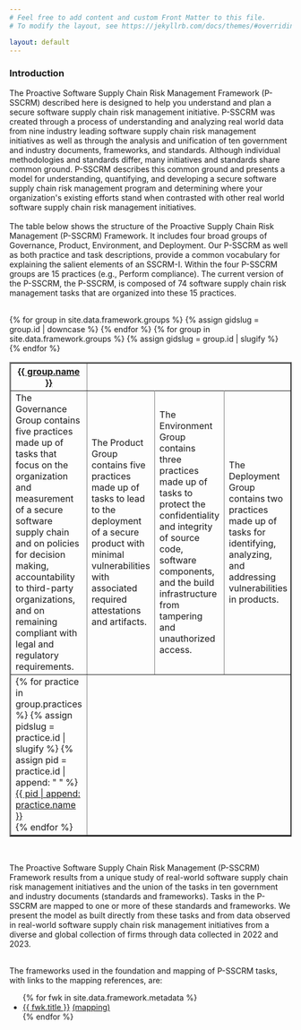```yaml
---
# Feel free to add content and custom Front Matter to this file.
# To modify the layout, see https://jekyllrb.com/docs/themes/#overriding-theme-defaults

layout: default
---
```

### Introduction
The Proactive Software Supply Chain Risk Management Framework (P-SSCRM) described here is designed to help you understand and plan a secure software supply chain risk management initiative. P-SSCRM was created through a process of understanding and analyzing real world data from nine industry leading software supply chain risk management initiatives as well as through the analysis and unification of ten government and industry documents, frameworks, and standards. Although individual methodologies and standards differ, many initiatives and standards share common ground. P-SSCRM describes this common ground and presents a model for understanding, quantifying, and developing a secure software supply chain risk management program and determining where your organization's existing efforts stand when contrasted with other real world software supply chain risk management initiatives.
<br>
<br>
The table below shows the structure of the Proactive Supply Chain Risk Management (P-SSCRM)
Framework. It includes four broad groups of Governance, Product, Environment, and Deployment.
Our P-SSCRM as well as both practice and task descriptions, provide a common vocabulary for
explaining the salient elements of an SSCRM-I. Within the four P-SSCRM groups are 15 practices
(e.g., Perform compliance). The current version of the P-SSCRM, the P-SSCRM, is composed of 74
software supply chain risk management tasks that are organized into these 15 practices.
<br>
<br>
<table border="2px">
    {% for group in site.data.framework.groups %}
        {% assign gidslug = group.id | downcase %}
            <th>
                <a href="{{ '/framework/groups/' | append: gidslug | relative_url }}">{{ group.name }}</a>
            </th>
     {% endfor %}
    <tr>
    <!-- TO DO: The blurbs really ought to be in the metadata and pulled like the group names are above -->
    <td>The Governance Group contains five practices made up of tasks that focus on the organization and measurement of a secure software supply chain and on policies for decision making, accountability to third-party organizations, and on remaining compliant with legal and regulatory requirements.</td>
    <td>The Product Group contains five practices made up of tasks to lead to the deployment of a secure product with minimal vulnerabilities with associated required attestations and artifacts.</td>
    <td>The Environment Group contains three practices made up of tasks to protect the confidentiality and integrity of source code, software components, and the build infrastructure from tampering and unauthorized access.</td>
    <td>The Deployment Group contains two practices made up of tasks for identifying, analyzing, and addressing vulnerabilities in products.</td>
    </tr>
    <tr>
    {% for group in site.data.framework.groups %}
        {% assign gidslug = group.id | slugify %}
            <td>
                {% for practice in group.practices %}
                    {% assign pidslug = practice.id | slugify %}
                    {% assign pid = practice.id | append: " " %}
                        <a href="{{ '/framework/practices/' | append: pidslug | relative_url }}">{{ pid | append: practice.name }}</a>
                        <br>
                {% endfor %}
            </td>
     {% endfor %}
     </tr>
</table>
<br>
<p>
The Proactive Software Supply Chain Risk Management (P-SSCRM) Framework results from a
unique study of real-world software supply chain risk management initiatives and the union of the
tasks in ten government and industry documents (standards and frameworks). Tasks in the P-SSCRM
are mapped to one or more of these standards and frameworks. We present the model as built
directly from these tasks and from data observed in real-world software supply chain risk
management initiatives from a diverse and global collection of firms through data collected in 2022
and 2023.
<br>
<br>
<p>
The frameworks used in the foundation and mapping of P-SSCRM tasks, with links to the mapping
references, are:
<br>
<ul>
    {% for fwk in site.data.framework.metadata %}
        <li>
            <a href="{{ fwk.link }}">{{ fwk.title }}</a>
            <a href="/framework/frameworks/{{ fwk.id | slugify }}"> (mapping)</a>
        </li>
    {% endfor %}
</ul>
<p>

